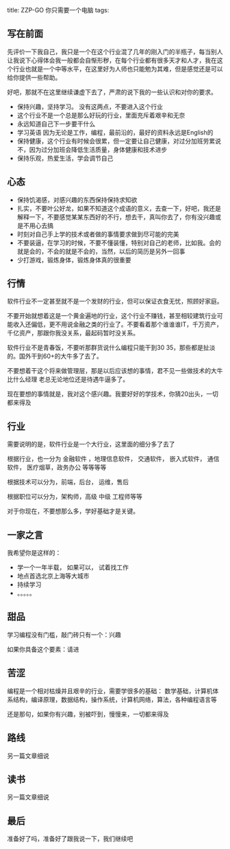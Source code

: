 title: ZZP-GO 你只需要一个电脑
tags: 

## 写在前面

先评价一下我自己，我只是一个在这个行业混了几年的刚入门的半瓶子，每当别人让我说下心得体会我一般都会自惭形秽，在每个行业都有很多天才和人才，我在这个行业也就是一个中等水平，在这里好为人师也只能勉为其难，但是感觉还是可以给你提供一些帮助。

好吧，那就不在这里继续谦虚下去了，严肃的说下我的一些认识和对你的要求。

+ 保持兴趣，坚持学习。 没有这两点，不要进入这个行业
+ 这个行业不是一个总是那么好玩的行业，里面充斥着艰辛和无奈
+ 永远知道自己下一步要干什么
+ 学习英语 因为无论是工作，编程，最前沿的，最好的资料永远是English的
+ 保持健康，这个行业有时候会很累，但一定要让自己健康，对过分加班劳累说不，因为过分加班会降低生活质量，身体健康和技术进步
+ 保持乐观，热爱生活，学会调节自己


## 心态

+ 保持饥渴感，对感兴趣的东西保持保持求知欲
+ 扎实，不要叶公好龙，如果不知道这个成语的意义，去查一下，好吧，我还是解释一下，不要感觉某某东西好的不行，想去干，真叫你去了，你有没兴趣或是不用心去搞
+ 时刻对自己手上学的技术或者做的事情要求做到尽可能的完美
+ 不要装逼，在学习的时候，不要不懂装懂，特别对自己的老师，比如我。会的就是会的，不会的就是不会的，当然，以后的简历是另外一回事
+ 少打游戏，锻炼身体，锻炼身体真的很重要


## 行情

软件行业不一定甚至就不是一个发财的行业，但可以保证衣食无忧，照顾好家庭。

不要开始就想着这是一个黄金遍地的行业，这个行业不赚钱，甚至相较建筑行业可能收入还偏低，更不用说金融之类的行业了。不要看着那个谁谁谁IT，千万资产，千亿资产，那跟你我没关系，最起码暂时没关系。

软件行业不是青春饭，不要听那群货说什么编程只能干到30  35，那些都是扯淡的。国外干到60+的大牛多了去了。

不要想着干这个将来做管理层，那是以后应该想的事情，君不见一些做技术的大牛比什么经理  老总无论地位还是待遇牛逼多了。

现在要想的事情就是，我对这个感兴趣。我要好好的学技术，你猜20出头，一切都来得及

## 行业
需要说明的是，软件行业是一个大行业，这里面的细分多了去了

根据行业，也一分为 金融软件 ，地理信息软件， 交通软件， 嵌入式软件， 通信软件， 医疗烟草，政务办公 等等等等

根据技术可以分为，前端，后台， 运维，售后

根据职位可以分为，架构师，高级 中级 工程师等等

对于你现在，不要想那么多，学好基础才是关键。

## 一家之言

我希望你是这样的：

+ 学一个一年半载， 如果可以， 试着找工作
+ 地点首选北京上海等大城市
+ 持续学习
+ 。。。。。

## 甜品
学习编程没有门槛，敲门砖只有一个：兴趣

如果你具备这个要素：请进
## 苦涩
编程是一个相对枯燥并且艰辛的行业，需要学很多的基础：
数学基础，计算机体系结构，编译原理，数据结构，操作系统，计算机网络，算法，各种编程语言等

还是那句，如果你有兴趣，别被吓到，慢慢来，一切都来得及

## 路线
另一篇文章细说

## 读书
另一篇文章细说

## 最后
准备好了吗，准备好了跟我说一下，我们继续吧